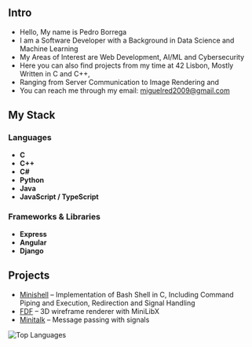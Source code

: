 ## Intro 
- Hello, My name is Pedro Borrega
- I am a Software Developer with a Background in Data Science and Machine Learning
- My Areas of Interest are Web Development, AI/ML and Cybersecurity
- Here you can also find projects from my time at 42 Lisbon, Mostly Written in C and C++,
- Ranging from Server Communication to Image Rendering and 
- You can reach me through my email: miguelred2009@gmail.com

## My Stack 
### Languages
- **C**
- **C++**
- **C#**
- **Python** 
- **Java**
- **JavaScript / TypeScript**  

### Frameworks & Libraries
- **Express**
- **Angular**
- **Django**

## Projects
- [Minishell](link) – Implementation of Bash Shell in C, Including Command Piping and Execution, Redirection and Signal Handling
- [FDF](link) – 3D wireframe renderer with MiniLibX
- [Minitalk](link) – Message passing with signals

![Top Languages](https://github-readme-stats.vercel.app/api/top-langs/?username=icrackfofun&layout=compact&theme=transparent)
